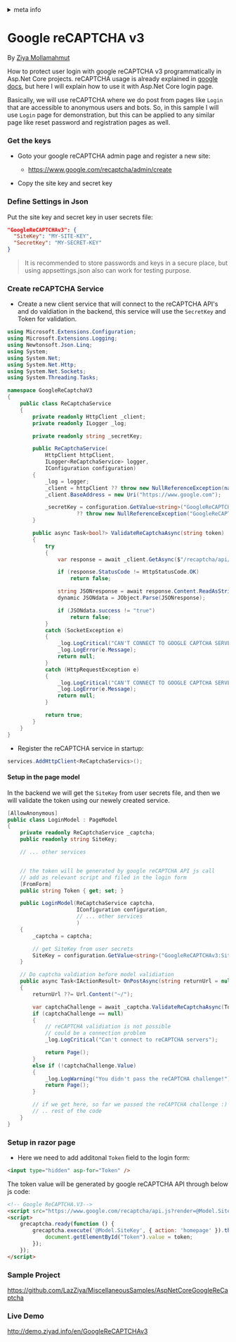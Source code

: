 <!-- meta tags details, will be assigned to meta tags inside header by js -->
<div id="meta-info">
<details><summary>meta info</summary>

> * Title: <i id="md-title">Asp.Net Core - Install Google reCAPTCHA v3</i>
> * Keywords: <i id="md-keywords">asp.net, core, google, recaptcha, security</i>
> * Description: <i id="md-description">How to install google reCAPTCHA v3 on Asp.Net Core project using backend validiation.</i>
> * Author: <i id="md-author">Ziya Mollamahmut</i>
> * Date: <i id="md-date">18-Mar-2021</i>
> * Image: <i id="md-image">https://github.com/LazZiya/Docs/raw/master/Miscellaneous/v1.0/images/ziya-logo.png</i>
> * Image-alt: <i id="md-image-alt">Miscellaneous Logo</i>
> * Version: <i id="md-version">v1.0</i>

</details>
</div>


# Google reCAPTCHA v3
By [Ziya Mollamahmut](https://github.com/LazZiya)

How to protect user login with google reCAPTCHA v3 programmatically in Asp.Net Core projects. reCAPTCHA usage is already explained in [google docs](https://developers.google.com/recaptcha/docs/v3), but here I will explain how to use it with Asp.Net Core login page.

Basically, we will use reCAPTCHA where we do post from pages like <code>Login</code> that are accessible to anonymous users and bots. So, in this sample I will use <code>Login</code> page for demonstration, but this can be applied to any similar page like reset password and registration pages as well.

### Get the keys
- Goto your google reCAPTCHA admin page and register a new site: 
  - https://www.google.com/recaptcha/admin/create

- Copy the site key and secret key

### Define Settings in Json
Put the site key and secret key in user secrets file:
````json
"GoogleReCAPTCHAv3": {
  "SiteKey": "MY-SITE-KEY",
  "SecretKey": "MY-SECRET-KEY"
}
````

> It is recommended to store passwords and keys in a secure place, but using appsettings.json also can work for testing purpose.

### Create reCAPTCHA Service
- Create a new client service that will connect to the reCAPTCHA API's and do valdiation in the backend, this service will use the <code>SecretKey</code> and <vode>Token</code> for validation.

````csharp
using Microsoft.Extensions.Configuration;
using Microsoft.Extensions.Logging;
using Newtonsoft.Json.Linq;
using System;
using System.Net;
using System.Net.Http;
using System.Net.Sockets;
using System.Threading.Tasks;

namespace GoogleReCaptchaV3
{
    public class ReCaptchaService
    {
        private readonly HttpClient _client;
        private readonly ILogger _log;

        private readonly string _secretKey;

        public ReCaptchaService(
            HttpClient httpClient,
            ILogger<ReCaptchaService> logger,
            IConfiguration configuration)
        {
            _log = logger;
            _client = httpClient ?? throw new NullReferenceException(nameof(httpClient));
            _client.BaseAddress = new Uri("https://www.google.com");

            _secretKey = configuration.GetValue<string>("GoogleReCAPTCHAv3:SecretKey")
                      ?? throw new NullReferenceException("GoogleReCAPTCHAv3:SecretKey");
        }

        public async Task<bool?> ValidateReCaptchaAsync(string token)
        {
            try
            {
                var response = await _client.GetAsync($"/recaptcha/api/siteverify?secret={_secretKey}&response={token}");

                if (response.StatusCode != HttpStatusCode.OK)
                    return false;

                string JSONresponse = await response.Content.ReadAsStringAsync();
                dynamic JSONdata = JObject.Parse(JSONresponse);

                if (JSONdata.success != "true")
                    return false;
            }
            catch (SocketException e)
            {
                _log.LogCritical("CAN'T CONNECT TO GOOGLE CAPTCHA SERVER!");
                _log.LogError(e.Message);
                return null;
            }
            catch (HttpRequestException e)
            {
                _log.LogCritical("CAN'T CONNECT TO GOOGLE CAPTCHA SERVER!");
                _log.LogError(e.Message);
                return null;
            }

            return true;
        }
    }
}

````

- Register the reCAPTCHA service in startup:
````csharp
services.AddHttpClient<ReCaptchaServics>();
````

#### Setup in the page model
In the backend we will get the <code>SiteKey</code> from user secrets file, and then we will validate the token using our newely created service.

````csharp
[AllowAnonymous]
public class LoginModel : PageModel
{
    private readonly ReCaptchaService _captcha;
    public readonly string SiteKey;

    // ... other services


    // the token will be generated by google reCAPTCHA API js call
    // add as relevant script and filed in the login form
    [FromForm]
    public string Token { get; set; }

    public LoginModel(ReCaptchaService captcha,
                      IConfiguration configuration,
                      // ... other services
                      )
    {
        _captcha = captcha;

        // get SiteKey from user secrets
        SiteKey = configuration.GetValue<string>("GoogleReCAPTCHAv3:SiteKey");
    }

    // Do captcha valdiation before model validiation
    public async Task<IActionResult> OnPostAsync(string returnUrl = null)
    {
        returnUrl ??= Url.Content("~/");

        var captchaChallenge = await _captcha.ValidateReCaptchaAsync(Token);
        if (captchaChallenge == null)
        {
            // reCAPTCHA validiation is not possible
            // could be a connection problem
            _log.LogCritical("Can't connect to reCAPTCHA servers");

            return Page();
        }
        else if (!captchaChallenge.Value)
        {
            _log.LogWarning("You didn't pass the reCAPTCHA challenge!");
            return Page();
        }

        // if we get here, so far we passed the reCAPTCHA challenge :)
        // .. rest of the code
    }
}
````

### Setup in razor page
- Here we need to add additonal <code>Token</code> field to the login form:

````html
<input type="hidden" asp-for="Token" />
````

The token value will be generated by google reCAPTCHA API through below js code:

````html
<!-- Google ReCAPTCHA.V3-->
<script src="https://www.google.com/recaptcha/api.js?render=@Model.SiteKey"></script>
<script>
    grecaptcha.ready(function () {
        grecaptcha.execute('@Model.SiteKey', { action: 'homepage' }).then(function (token) {
            document.getElementById("Token").value = token;
        });
    });
</script>
````

### Sample Project
https://github.com/LazZiya/MiscellaneousSamples/AspNetCoreGoogleReCaptcha

### Live Demo
http://demo.ziyad.info/en/GoogleReCAPTCHAv3